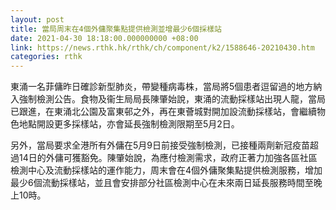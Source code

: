 ```yaml
---
layout: post
title: 當局周末在4個外傭聚集點提供檢測並增最少6個採樣站
date: 2021-04-30 18:18:00.000000000 +08:00
link: https://news.rthk.hk/rthk/ch/component/k2/1588646-20210430.htm
categories: rthk
---
```


東涌一名菲傭昨日確診新型肺炎，帶變種病毒株，當局將5個患者逗留過的地方納入強制檢測公告。食物及衞生局局長陳肇始說，東涌的流動採樣站出現人龍，當局已跟進，在東涌北公園及富東邨之外，再在東薈城對開加設流動採樣站，會繼續物色地點開設更多採樣站，亦會延長強制檢測限期至5月2日。

另外，當局要求全港所有外傭在5月9日前接受強制檢測，已接種兩劑新冠疫苗超過14日的外傭可獲豁免。陳肇始說，為應付檢測需求，政府正著力加強各區社區檢測中心及流動採樣站的運作能力，周末會在4個外傭聚集點提供檢測服務，增加最少6個流動採樣站，並且會安排部分社區檢測中心在未來兩日延長服務時間至晚上10時。

